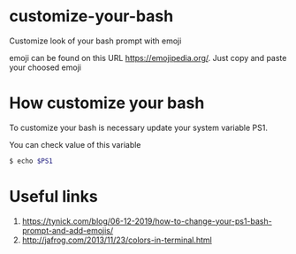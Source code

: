 # customize-your-bash
Customize look of your bash prompt with emoji

emoji can be found on this URL https://emojipedia.org/. Just copy and paste your choosed emoji

# How customize your bash
To customize your bash is necessary update your system variable PS1.

You can check value of this variable
```bash
$ echo $PS1
```


# Useful links

1. https://tynick.com/blog/06-12-2019/how-to-change-your-ps1-bash-prompt-and-add-emojis/
2. http://jafrog.com/2013/11/23/colors-in-terminal.html
